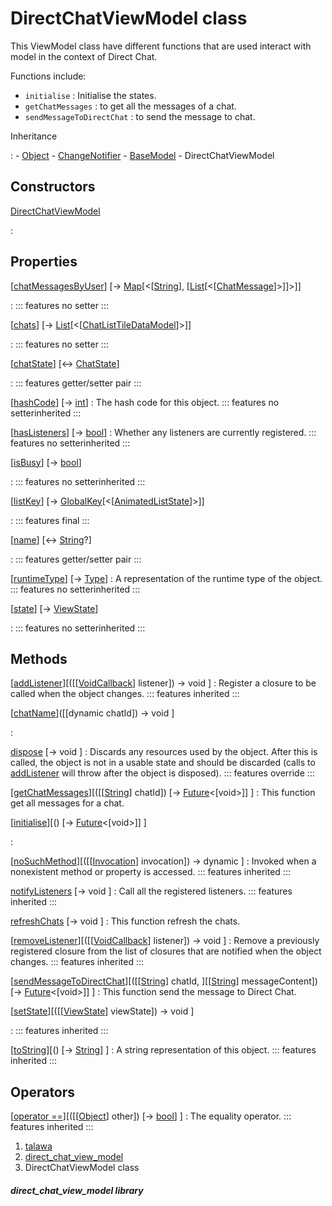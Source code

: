 
<div>

# DirectChatViewModel class

</div>


This ViewModel class have different functions that are used interact
with model in the context of Direct Chat.

Functions include:

-   `initialise` : Initialise the states.
-   `getChatMessages` : to get all the messages of a chat.
-   `sendMessageToDirectChat` : to send the message to chat.




Inheritance

:   -   [Object](https://api.flutter.dev/flutter/dart-core/Object-class.html)
    -   [ChangeNotifier](https://api.flutter.dev/flutter/foundation/ChangeNotifier-class.html)
    -   [BaseModel](../view_model_base_view_model/BaseModel-class.md)
    -   DirectChatViewModel



## Constructors

[DirectChatViewModel](../view_model_after_auth_view_models_chat_view_models_direct_chat_view_model/DirectChatViewModel/DirectChatViewModel.md)

:   



## Properties

[[chatMessagesByUser](../view_model_after_auth_view_models_chat_view_models_direct_chat_view_model/DirectChatViewModel/chatMessagesByUser.md)] [→ [Map](https://api.flutter.dev/flutter/dart-core/Map-class.html)[\<[[String](https://api.flutter.dev/flutter/dart-core/String-class.html)], [[List](https://api.flutter.dev/flutter/dart-core/List-class.html)[\<[[ChatMessage](../models_chats_chat_message/ChatMessage-class.md)]\>]]\>]]

:   ::: features
    no setter
    :::

[[chats](../view_model_after_auth_view_models_chat_view_models_direct_chat_view_model/DirectChatViewModel/chats.md)] [→ [List](https://api.flutter.dev/flutter/dart-core/List-class.html)[\<[[ChatListTileDataModel](../models_chats_chat_list_tile_data_model/ChatListTileDataModel-class.md)]\>]]

:   ::: features
    no setter
    :::

[[chatState](../view_model_after_auth_view_models_chat_view_models_direct_chat_view_model/DirectChatViewModel/chatState.md)] [↔ [ChatState](../enums_enums/ChatState.md)]

:   ::: features
    getter/setter pair
    :::

[[hashCode](https://api.flutter.dev/flutter/dart-core/Object/hashCode.html)] [→ [int](https://api.flutter.dev/flutter/dart-core/int-class.html)]
:   The hash code for this object.
    ::: features
    no setterinherited
    :::

[[hasListeners](https://api.flutter.dev/flutter/foundation/ChangeNotifier/hasListeners.html)] [→ [bool](https://api.flutter.dev/flutter/dart-core/bool-class.html)]
:   Whether any listeners are currently registered.
    ::: features
    no setterinherited
    :::

[[isBusy](../view_model_base_view_model/BaseModel/isBusy.md)] [→ [bool](https://api.flutter.dev/flutter/dart-core/bool-class.html)]

:   ::: features
    no setterinherited
    :::

[[listKey](../view_model_after_auth_view_models_chat_view_models_direct_chat_view_model/DirectChatViewModel/listKey.md)] [→ [GlobalKey](https://api.flutter.dev/flutter/widgets/GlobalKey-class.html)[\<[[AnimatedListState](https://api.flutter.dev/flutter/widgets/AnimatedListState-class.html)]\>]]

:   ::: features
    final
    :::

[[name](../view_model_after_auth_view_models_chat_view_models_direct_chat_view_model/DirectChatViewModel/name.md)] [↔ [String](https://api.flutter.dev/flutter/dart-core/String-class.html)?]

:   ::: features
    getter/setter pair
    :::

[[runtimeType](https://api.flutter.dev/flutter/dart-core/Object/runtimeType.html)] [→ [Type](https://api.flutter.dev/flutter/dart-core/Type-class.html)]
:   A representation of the runtime type of the object.
    ::: features
    no setterinherited
    :::

[[state](../view_model_base_view_model/BaseModel/state.md)] [→ [ViewState](../enums_enums/ViewState.md)]

:   ::: features
    no setterinherited
    :::



## Methods

[[addListener](https://api.flutter.dev/flutter/foundation/ChangeNotifier/addListener.html)][([[[VoidCallback](https://api.flutter.dev/flutter/dart-ui/VoidCallback.md)] listener]) → void ]
:   Register a closure to be called when the object changes.
    ::: features
    inherited
    :::

[[chatName](../view_model_after_auth_view_models_chat_view_models_direct_chat_view_model/DirectChatViewModel/chatName.md)]([[dynamic chatId]) → void ]

:   

[dispose](../view_model_after_auth_view_models_chat_view_models_direct_chat_view_model/DirectChatViewModel/dispose.md) [→ void ]
:   Discards any resources used by the object. After this is called, the
    object is not in a usable state and should be discarded (calls to
    [addListener](https://api.flutter.dev/flutter/foundation/ChangeNotifier/addListener.md)
    will throw after the object is disposed).
    ::: features
    override
    :::

[[getChatMessages](../view_model_after_auth_view_models_chat_view_models_direct_chat_view_model/DirectChatViewModel/getChatMessages.md)][([[[String](https://api.flutter.dev/flutter/dart-core/String-class.md)] chatId]) [→ [Future](https://api.flutter.dev/flutter/dart-core/Future-class.html)\<[void\>]] ]
:   This function get all messages for a chat.

[[initialise](../view_model_after_auth_view_models_chat_view_models_direct_chat_view_model/DirectChatViewModel/initialise.md)][() [→ [Future](https://api.flutter.dev/flutter/dart-core/Future-class.html)\<[void\>]] ]

:   

[[noSuchMethod](https://api.flutter.dev/flutter/dart-core/Object/noSuchMethod.html)][([[[Invocation](https://api.flutter.dev/flutter/dart-core/Invocation-class.md)] invocation]) → dynamic ]
:   Invoked when a nonexistent method or property is accessed.
    ::: features
    inherited
    :::

[notifyListeners](https://api.flutter.dev/flutter/foundation/ChangeNotifier/notifyListeners.html) [→ void ]
:   Call all the registered listeners.
    ::: features
    inherited
    :::

[refreshChats](../view_model_after_auth_view_models_chat_view_models_direct_chat_view_model/DirectChatViewModel/refreshChats.md) [→ void ]
:   This function refresh the chats.

[[removeListener](https://api.flutter.dev/flutter/foundation/ChangeNotifier/removeListener.html)][([[[VoidCallback](https://api.flutter.dev/flutter/dart-ui/VoidCallback.md)] listener]) → void ]
:   Remove a previously registered closure from the list of closures
    that are notified when the object changes.
    ::: features
    inherited
    :::

[[sendMessageToDirectChat](../view_model_after_auth_view_models_chat_view_models_direct_chat_view_model/DirectChatViewModel/sendMessageToDirectChat.md)][([[[String](https://api.flutter.dev/flutter/dart-core/String-class.md)] chatId, ][[[String](https://api.flutter.dev/flutter/dart-core/String-class.html)] messageContent]) [→ [Future](https://api.flutter.dev/flutter/dart-core/Future-class.html)\<[void\>]] ]
:   This function send the message to Direct Chat.

[[setState](../view_model_base_view_model/BaseModel/setState.md)][([[[ViewState](../enums_enums/ViewState.md)] viewState]) → void ]

:   ::: features
    inherited
    :::

[[toString](https://api.flutter.dev/flutter/dart-core/Object/toString.html)][() [→ [String](https://api.flutter.dev/flutter/dart-core/String-class.html)] ]
:   A string representation of this object.
    ::: features
    inherited
    :::



## Operators

[[operator ==](https://api.flutter.dev/flutter/dart-core/Object/operator_equals.html)][([[[Object](https://api.flutter.dev/flutter/dart-core/Object-class.md)] other]) [→ [bool](https://api.flutter.dev/flutter/dart-core/bool-class.html)] ]
:   The equality operator.
    ::: features
    inherited
    :::







1.  [talawa](../index.md)
2.  [direct_chat_view_model](../view_model_after_auth_view_models_chat_view_models_direct_chat_view_model/)
3.  DirectChatViewModel class

##### direct_chat_view_model library







